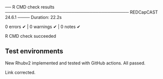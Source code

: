 ── R CMD check results ───────────────────────────────────────── REDCapCAST 24.6.1 ────
Duration: 22.2s

0 errors ✔ | 0 warnings ✔ | 0 notes ✔

R CMD check succeeded

## Test environments
New Rhubv2 implemented and tested with GitHub actions. All passed.

Link corrected.
